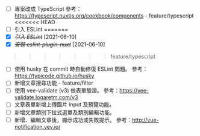* [ ] 專案改成 TypeScript 參考：https://typescript.nuxtjs.org/cookbook/components - feature/typescript
<<<<<<< HEAD
* [ ] 引入 ESLint
=======
* [X] ~~*引入 ESLint*~~ [2021-06-10]
* [X] ~~*安裝 eslint-plugin-nuxt*~~ [2021-06-10]
>>>>>>> feature/typescript
* [ ] 使用 husky 在 commit 時自動修復 ESLint 問題。 參考：https://typicode.github.io/husky
* [ ] 新增文章搜尋功能 - feature/filter
* [ ] 使用 vee-validate (v3) 做表單驗證。 參考：https://vee-validate.logaretm.com/v3
* [ ] 文章表單新增上傳圖片 input 及預覽功能。
* [ ] 新增文章類別下拉式選單及類別編輯功能。
* [ ] 新增、編輯文章後，顯示成功或失敗提示。 參考：http://vue-notification.yev.io/
